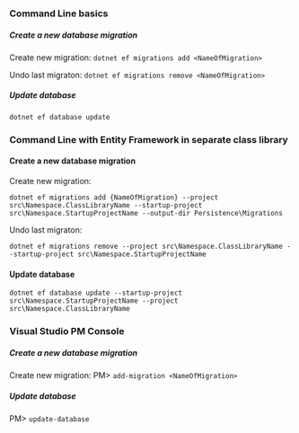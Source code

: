 ### Command Line basics

##### Create a new database migration
Create new migration:
`dotnet ef migrations add <NameOfMigration>`

Undo last migraton:
`dotnet ef migrations remove <NameOfMigration>`

##### Update database
`dotnet ef database update`

### Command Line with Entity Framework in separate class library
#### Create a new database migration
Create new migration:
```
dotnet ef migrations add {NameOfMigration} --project src\Namespace.ClassLibraryName --startup-project src\Namespace.StartupProjectName --output-dir Persistence\Migrations
```
Undo last migraton:
```
dotnet ef migrations remove --project src\Namespace.ClassLibraryName --startup-project src\Namespace.StartupProjectName
```
#### Update database
```
dotnet ef database update --startup-project src\Namespace.StartupProjectName --project src\Namespace.ClassLibraryName
```


### Visual Studio PM Console

##### Create a new database migration
Create new migration:
PM> `add-migration <NameOfMigration>`

##### Update database
PM> `update-database`
